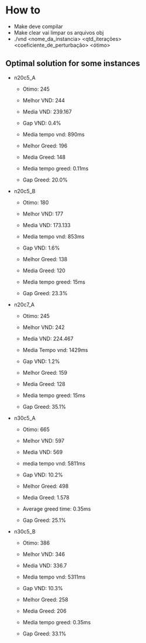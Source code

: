 # How to

- Make deve compilar
- Make clear vai limpar os arquivos obj
- ./vnd <nome_da_instancia> <qtd_iterações> <coeficiente_de_perturbação> <ótimo>

## Optimal solution for some instances

- n20c5_A
  - Otimo: 245

  - Melhor VND: 244
  - Media VND: 239.167
  - Gap VND: 0.4%
  - Media tempo vnd: 890ms

  - Melhor Greed: 196
  - Media Greed: 148
  - Media tempo greed: 0.11ms
  - Gap Greed: 20.0%

- n20c5_B
  - Otimo: 180

  - Melhor VND: 177
  - Media VND: 173.133
  - Media tempo vnd: 853ms
  - Gap VND: 1.6%

  - Melhor Greed: 138
  - Media Greed: 120
  - Media tempo greed: 15ms
  - Gap Greed: 23.3%

- n20c7_A
  - Otimo: 245

  - Melhor VND: 242
  - Media VND: 224.467
  - Media Tempo vnd: 1429ms
  - Gap VND: 1.2%

  - Melhor Greed: 159
  - Media Greed: 128
  - Media tempo greed: 15ms
  - Gap Greed: 35.1%

- n30c5_A
  - Otimo: 665

  - Melhor VND: 597
  - Media VND: 569
  - media tempo vnd: 5811ms
  - Gap VND: 10.2%

  - Melhor Greed: 498
  - Media Greed: 1.578
  - Average greed time: 0.35ms
  - Gap Greed: 25.1%

- n30c5_B
  - Otimo: 386

  - Melhor VND: 346
  - Media VND: 336.7
  - Media tempo vnd: 5311ms
  - Gap VND: 10.3%

  - Melhor Greed: 258
  - Media Greed: 206
  - Media tempo greed: 0.35ms
  - Gap Greed: 33.1%
